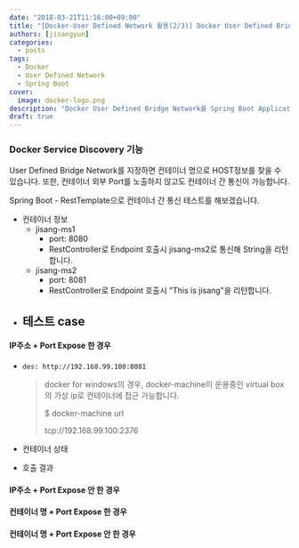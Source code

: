 ```yaml
---
date: "2018-03-21T11:16:00+09:00"
title: "[Docker-User Defined Network 활용(2/3)] Docker User Defined Bridge Network 테스트"
authors: [jisangyun]
categories:
  - posts
tags:
  - Docker
  - User Defined Network
  - Spring Boot
cover:
  image: docker-logo.png
description: "Docker User Defined Bridge Network를 Spring Boot Application으로 테스트합니다."
draft: true
---
```


### Docker Service Discovery 기능

User Defined Bridge Network를 지정하면 컨테이너 명으로 HOST정보를 찾을 수 있습니다. 또한, 컨테이너 외부 Port를 노출하지 않고도 컨테이너 간 통신이 가능합니다.

Spring Boot - RestTemplate으로 컨테이너 간 통신 테스트를 해보겠습니다.
- 컨테이너 정보
  - jisang-ms1
    - port: 8080
    - RestController로 Endpoint 호출시 jisang-ms2로 통신해 String을 리턴합니다.
  - jisang-ms2
    - port: 8081
    - RestController로 Endpoint 호출시 "This is jisang"을 리턴합니다.
- 테스트 case
  - 

#### IP주소 + Port Expose 한 경우
- `des: http://192.168.99.100:8081`
  > docker for windows의 경우, docker-machine이 운용중인 virtual box의 가상 ip로 컨테이너에 접근 가능합니다.
  >
  > $ docker-machine url
  >
  > tcp://192.168.99.100:2376
- 컨테이너 상태

- 호출 결과


#### IP주소 + Port Expose 안 한 경우

#### 컨테이너 명 + Port Expose 한 경우

#### 컨테이너 명 + Port Expose 안 한 경우



